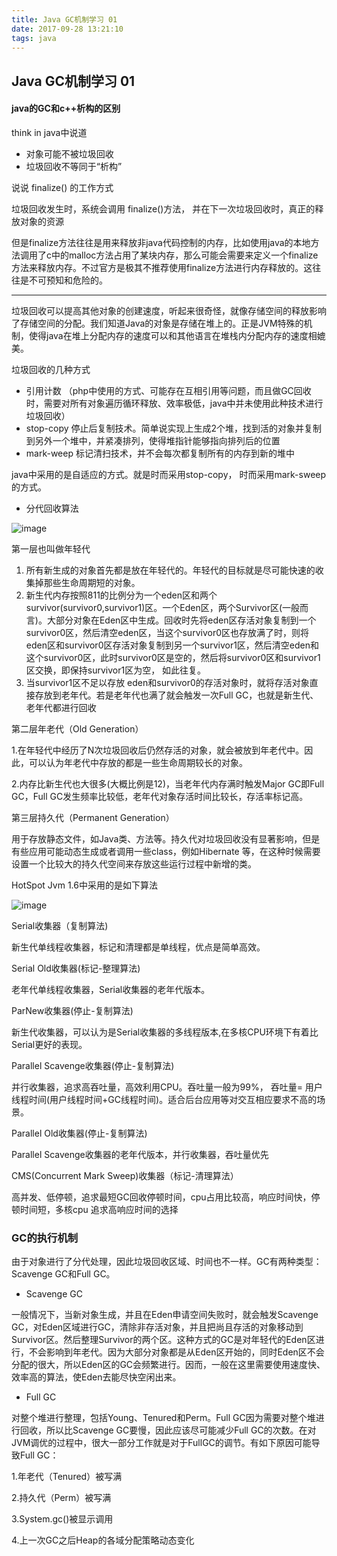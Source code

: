 ```yaml
---
title: Java GC机制学习 01
date: 2017-09-28 13:21:10
tags: java
---
```



## Java GC机制学习 01

#### java的GC和c++析构的区别


think in java中说道 

- 对象可能不被垃圾回收
- 垃圾回收不等同于“析构” 

<!--more--> 

说说 finalize() 的工作方式

垃圾回收发生时，系统会调用 finalize()方法， 并在下一次垃圾回收时，真正的释放对象的资源

但是finalize方法往往是用来释放非java代码控制的内存，比如使用java的本地方法调用了c中的malloc方法占用了某块内存，那么可能会需要来定义一个finalize方法来释放内存。不过官方是极其不推荐使用finalize方法进行内存释放的。这往往是不可预知和危险的。


---

垃圾回收可以提高其他对象的创建速度，听起来很奇怪，就像存储空间的释放影响了存储空间的分配。我们知道Java的对象是存储在堆上的。正是JVM特殊的机制，使得java在堆上分配内存的速度可以和其他语言在堆栈内分配内存的速度相媲美。


垃圾回收的几种方式

- 引用计数 （php中使用的方式、可能存在互相引用等问题，而且做GC回收时，需要对所有对象遍历循环释放、效率极低，java中并未使用此种技术进行垃圾回收）
- stop-copy 停止后复制技术。简单说实现上生成2个堆，找到活的对象并复制到另外一个堆中，并紧凑排列，使得堆指针能够指向排列后的位置
- mark-weep 标记清扫技术，并不会每次都复制所有的内存到新的堆中

java中采用的是自适应的方式。就是时而采用stop-copy， 时而采用mark-sweep的方式。

- 分代回收算法 


![image](httpww3.sinaimg.cnmw6907178f37egw1etbmycakylj20fn08kgmb.jpg)

第一层也叫做年轻代 

1. 所有新生成的对象首先都是放在年轻代的。年轻代的目标就是尽可能快速的收集掉那些生命周期短的对象。
2. 新生代内存按照811的比例分为一个eden区和两个survivor(survivor0,survivor1)区。一个Eden区，两个Survivor区(一般而言)。大部分对象在Eden区中生成。回收时先将eden区存活对象复制到一个survivor0区，然后清空eden区，当这个survivor0区也存放满了时，则将eden区和survivor0区存活对象复制到另一个survivor1区，然后清空eden和这个survivor0区，此时survivor0区是空的，然后将survivor0区和survivor1区交换，即保持survivor1区为空， 如此往复。
3. 当survivor1区不足以存放 eden和survivor0的存活对象时，就将存活对象直接存放到老年代。若是老年代也满了就会触发一次Full GC，也就是新生代、老年代都进行回收


第二层年老代（Old Generation）

1.在年轻代中经历了N次垃圾回收后仍然存活的对象，就会被放到年老代中。因此，可以认为年老代中存放的都是一些生命周期较长的对象。

2.内存比新生代也大很多(大概比例是12)，当老年代内存满时触发Major GC即Full GC，Full GC发生频率比较低，老年代对象存活时间比较长，存活率标记高。


第三层持久代（Permanent Generation）

用于存放静态文件，如Java类、方法等。持久代对垃圾回收没有显著影响，但是有些应用可能动态生成或者调用一些class，例如Hibernate 等，在这种时候需要设置一个比较大的持久代空间来存放这些运行过程中新增的类。


HotSpot Jvm 1.6中采用的是如下算法

![image](httpww1.sinaimg.cnmw6907178f37egw1etbmycjfvoj20e40engmi.jpg)


Serial收集器（复制算法)

新生代单线程收集器，标记和清理都是单线程，优点是简单高效。

Serial Old收集器(标记-整理算法)

老年代单线程收集器，Serial收集器的老年代版本。

ParNew收集器(停止-复制算法)　

新生代收集器，可以认为是Serial收集器的多线程版本,在多核CPU环境下有着比Serial更好的表现。

Parallel Scavenge收集器(停止-复制算法)

并行收集器，追求高吞吐量，高效利用CPU。吞吐量一般为99%， 吞吐量= 用户线程时间(用户线程时间+GC线程时间)。适合后台应用等对交互相应要求不高的场景。

Parallel Old收集器(停止-复制算法)

Parallel Scavenge收集器的老年代版本，并行收集器，吞吐量优先

CMS(Concurrent Mark Sweep)收集器（标记-清理算法）

高并发、低停顿，追求最短GC回收停顿时间，cpu占用比较高，响应时间快，停顿时间短，多核cpu 追求高响应时间的选择




### GC的执行机制

由于对象进行了分代处理，因此垃圾回收区域、时间也不一样。GC有两种类型：Scavenge GC和Full GC。

- Scavenge GC

一般情况下，当新对象生成，并且在Eden申请空间失败时，就会触发Scavenge GC，对Eden区域进行GC，清除非存活对象，并且把尚且存活的对象移动到Survivor区。然后整理Survivor的两个区。这种方式的GC是对年轻代的Eden区进行，不会影响到年老代。因为大部分对象都是从Eden区开始的，同时Eden区不会分配的很大，所以Eden区的GC会频繁进行。因而，一般在这里需要使用速度快、效率高的算法，使Eden去能尽快空闲出来。

- Full GC

对整个堆进行整理，包括Young、Tenured和Perm。Full GC因为需要对整个堆进行回收，所以比Scavenge GC要慢，因此应该尽可能减少Full GC的次数。在对JVM调优的过程中，很大一部分工作就是对于FullGC的调节。有如下原因可能导致Full GC：

1.年老代（Tenured）被写满

2.持久代（Perm）被写满

3.System.gc()被显示调用

4.上一次GC之后Heap的各域分配策略动态变化